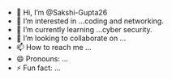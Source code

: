 - 👋 Hi, I’m @Sakshi-Gupta26
- 👀 I’m interested in ...coding and networking.
- 🌱 I’m currently learning ...cyber security.
- 💞️ I’m looking to collaborate on ...
- 📫 How to reach me ...
- 😄 Pronouns: ...
- ⚡ Fun fact: ...

<!---
Sakshi-Gupta26/Sakshi-Gupta26 is a ✨ special ✨ repository because its `README.md` (this file) appears on your GitHub profile.
You can click the Preview link to take a look at your changes.
--->
